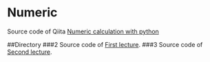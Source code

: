 # Numeric
Source code of Qiita [Numeric calculation with python](https://qiita.com/Y_F_Acoustics/items/a7a9a5c652c31799bbe1)

##Directory
###2
Source code of [First lecture](https://qiita.com/Y_F_Acoustics/items/a7a9a5c652c31799bbe1).
###3
Source code of [Second lecture](https://qiita.com/Y_F_Acoustics/items/4b1ee5c046870796b919).
